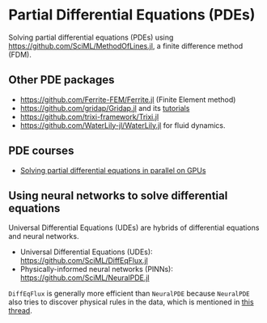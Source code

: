 # Partial Differential Equations (PDEs)

Solving partial differential equations (PDEs) using https://github.com/SciML/MethodOfLines.jl, a finite difference method (FDM).

## Other PDE packages

- https://github.com/Ferrite-FEM/Ferrite.jl (Finite Element method)
- https://github.com/gridap/Gridap.jl and its [tutorials](https://github.com/gridap/Tutorials)
- https://github.com/trixi-framework/Trixi.jl
- https://github.com/WaterLily-jl/WaterLily.jl for fluid dynamics.

## PDE courses

- [Solving partial differential equations in parallel on GPUs](https://github.com/eth-vaw-glaciology/course-101-0250-00)

## Using neural networks to solve differential equations

Universal Differential Equations (UDEs) are hybrids of differential equations and neural networks.

- Universal Differential Equations (UDEs): https://github.com/SciML/DiffEqFlux.jl
- Physically-informed neural networks (PINNs): https://github.com/SciML/NeuralPDE.jl

`DiffEqFlux` is generally more efficient than `NeuralPDE` because `NeuralPDE` also tries to discover physical rules in the data, which is mentioned in [this thread](https://discourse.julialang.org/t/comparisons-between-julia-neuralpde-jl-and-diffeqflux-jl-and-deepxde-python-package/52669).
